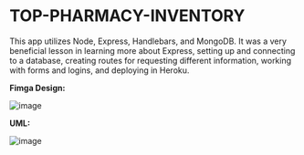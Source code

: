 # TOP-PHARMACY-INVENTORY

This app utilizes Node, Express, Handlebars, and MongoDB.  It was a very beneficial lesson in learning more about Express, setting up and connecting to a database, creating routes for requesting different information, working with forms and logins, and deploying in Heroku.

**Fimga Design:**

![image](https://user-images.githubusercontent.com/70242136/133891335-f563606b-743b-4116-adaa-f9852d3547da.png)

**UML:**

![image](https://user-images.githubusercontent.com/70242136/133859482-e86cf1d9-8932-4777-9421-6501f00df3b5.png)